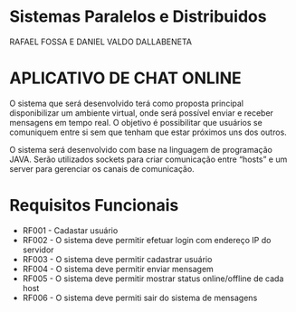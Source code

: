 # Sistemas Paralelos e Distribuidos

RAFAEL FOSSA E DANIEL VALDO DALLABENETA

# APLICATIVO DE CHAT ONLINE
  O sistema que será desenvolvido terá como proposta principal disponibilizar um ambiente virtual, onde será possível enviar e receber mensagens em tempo real. 
  O objetivo é possibilitar que usuários se comuniquem entre si sem que tenham que estar próximos uns dos outros.
  
  O sistema será desenvolvido com base na linguagem de programação JAVA. Serão utilizados sockets para criar comunicação entre “hosts” e um server para gerenciar 
  os canais de comunicação.


# Requisitos Funcionais
- RF001 - Cadastar usuário
- RF002 - O sistema deve permitir efetuar login com endereço IP do servidor
- RF003 - O sistema deve permitir cadastrar usuário
- RF004 - O sistema deve permitir enviar mensagem
- RF005 - O sistema deve permitir mostrar status online/offline de cada host
- RF006 - O sistema deve permiti sair do sistema de mensagens 
